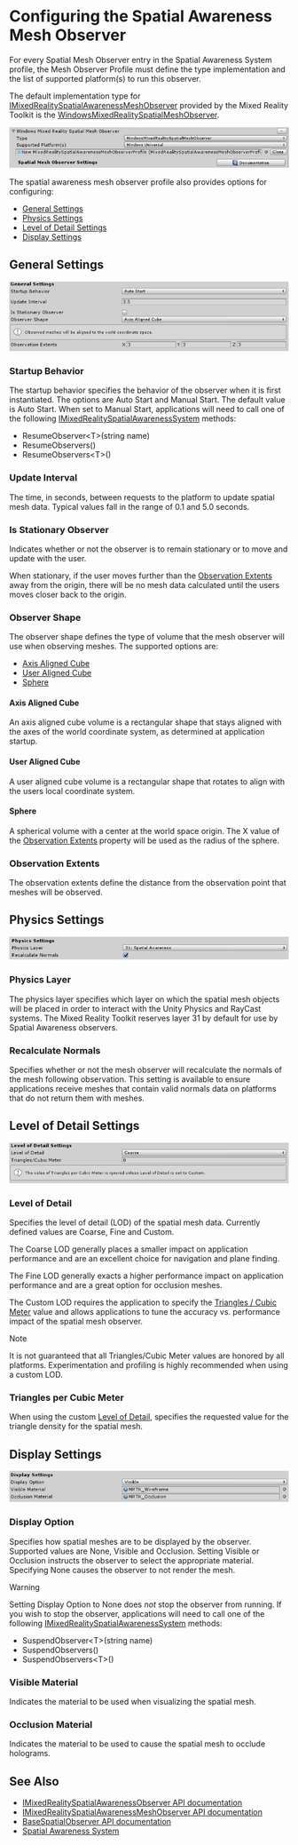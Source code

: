 # Configuring the Spatial Awareness Mesh Observer

For every Spatial Mesh Observer entry in the Spatial Awareness System profile, the Mesh Observer Profile must define the type implementation and the list of supported platform(s) to run this observer.

The default implementation type for [IMixedRealitySpatialAwarenessMeshObserver](xref:Microsoft.MixedReality.Toolkit.SpatialAwareness.IMixedRealitySpatialAwarenessMeshObserver) provided by the Mixed Reality Toolkit is the [WindowsMixedRealitySpatialMeshObserver](xref:Microsoft.MixedReality.Toolkit.WindowsMixedReality.SpatialAwareness.WindowsMixedRealitySpatialMeshObserver).

![Mesh Observer General Settings](../../Documentation/Images/SpatialAwareness/SpatialAwarenessMeshObserverProfile_TypesPlatforms.png)

The spatial awareness mesh observer profile also provides options for configuring:

- [General Settings](#general-settings)
- [Physics Settings](#physics-settings)
- [Level of Detail Settings](#level-of-detail-settings)
- [Display Settings](#display-settings)

## General Settings

![Mesh Observer General Settings](../../Documentation/Images/SpatialAwareness/MeshObserverGeneralSettings.png)

### Startup Behavior

The startup behavior specifies the behavior of the observer when it is first instantiated. The options are Auto Start and Manual Start. The default value is Auto Start. When set to Manual Start, applications will need to call one of the following [IMixedRealitySpatialAwarenessSystem](xref:Microsoft.MixedReality.Toolkit.SpatialAwareness.IMixedRealitySpatialAwarenessSystem) methods:

- ResumeObserver&lt;T&gt;(string name)
- ResumeObservers()
- ResumeObservers&lt;T&gt;()

### Update Interval

The time, in seconds, between requests to the platform to update spatial mesh data. Typical values fall in the range of 0.1 and 5.0 seconds. 

### Is Stationary Observer

Indicates whether or not the observer is to remain stationary or to move and update with the user.

When stationary, if the user moves further than the [Observation Extents](#observation-extents) away from the origin, there will be no mesh data calculated until the users moves closer back to the origin.

### Observer Shape

The observer shape defines the type of volume that the mesh observer will use when observing meshes. The supported options are:

- [Axis Aligned Cube](#axis-aligned-cube)
- [User Aligned Cube](#user-aligned-cube)
- [Sphere](#sphere)

#### Axis Aligned Cube

An axis aligned cube volume is a rectangular shape that stays aligned with the axes of the world coordinate system, as determined at application startup.

#### User Aligned Cube

A user aligned cube volume is a rectangular shape that rotates to align with the users local coordinate system.

#### Sphere

A spherical volume with a center at the world space origin. The X value of the [Observation Extents](#bservation-extents) property will be used as the radius of the sphere.

### Observation Extents

The observation extents define the distance from the observation point that meshes will be observed.

## Physics Settings

![Mesh Observer Physics Settings](../../Documentation/Images/SpatialAwareness/MeshObserverPhysicsSettings.png)

### Physics Layer

The physics layer specifies which layer on which the spatial mesh objects will be placed in order to interact with the Unity Physics and RayCast systems. The Mixed Reality Toolkit reserves layer 31 by default for use by Spatial Awareness observers.

### Recalculate Normals

Specifies whether or not the mesh observer will recalculate the normals of the mesh following observation. This setting is available to ensure applications receive meshes that contain valid normals data on platforms that do not return them with meshes. 

## Level of Detail Settings

![Mesh Observer Level of Detail Settings](../../Documentation/Images/SpatialAwareness/MeshObserverLevelOfDetailSettings.png)

### Level of Detail

Specifies the level of detail (LOD) of the spatial mesh data. Currently defined values are Coarse, Fine and Custom.

The Coarse LOD generally places a smaller impact on application performance and are an excellent choice for navigation and plane finding.

The Fine LOD generally exacts a higher performance impact on application performance and are a great option for occlusion meshes.

The Custom LOD requires the application to specify the [Triangles / Cubic Meter](#triangles-per-cubic-meter) value and allows applications to tune the accuracy vs. performance impact of the spatial mesh observer.

> [!NOTE]
> It is not guaranteed that all Triangles/Cubic Meter values are honored by all platforms. Experimentation and profiling is highly recommended when using a custom LOD. 

### Triangles per Cubic Meter

When using the custom [Level of Detail](#level-of-detail), specifies the requested value for the triangle density for the spatial mesh.

## Display Settings

![Mesh Observer Display Settings](../../Documentation/Images/SpatialAwareness/MeshObserverDisplaySettings.png)

### Display Option

Specifies how spatial meshes are to be displayed by the observer. Supported values are None, Visible and Occlusion. Setting Visible or Occlusion instructs the observer to select the appropriate material. Specifying None causes the observer to not render the mesh.

> [!WARNING]
> Setting Display Option to None does _not_ stop the observer from running. If you wish to stop the observer, applications will need to call one of the following [IMixedRealitySpatialAwarenessSystem](xref:Microsoft.MixedReality.Toolkit.SpatialAwareness.IMixedRealitySpatialAwarenessSystem) methods:
>
> - SuspendObserver&lt;T&gt;(string name)
> - SuspendObservers()
> - SuspendObservers&lt;T&gt;()

### Visible Material

Indicates the material to be used when visualizing the spatial mesh.

### Occlusion Material

Indicates the material to be used to cause the spatial mesh to occlude holograms.

## See Also

- [IMixedRealitySpatialAwarenessObserver API documentation](xref:Microsoft.MixedReality.Toolkit.SpatialAwareness.IMixedRealitySpatialAwarenessObserver)
- [IMixedRealitySpatialAwarenessMeshObserver API documentation](xref:Microsoft.MixedReality.Toolkit.SpatialAwareness.IMixedRealitySpatialAwarenessMeshObserver)
- [BaseSpatialObserver API documentation](xref:Microsoft.MixedReality.Toolkit.SpatialAwareness.BaseSpatialObserver)
- [Spatial Awareness System](SpatialAwarenessGettingStarted.md)
